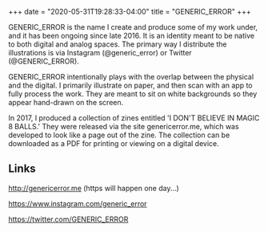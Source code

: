 +++
date = "2020-05-31T19:28:33-04:00"
title = "GENERIC_ERROR"
+++

GENERIC_ERROR is the name I create and produce some of my work under, and it has been ongoing since late 2016. It is an identity meant to be native to both digital and analog spaces. The primary way I distribute the illustrations is via Instagram (@generic_error) or Twitter (@GENERIC_ERROR).

GENERIC_ERROR intentionally plays with the overlap between the physical and the digital. I primarily illustrate on paper, and then scan with an app to fully process the work. They are meant to sit on white backgrounds so they appear hand-drawn on the screen.

In 2017, I produced a collection of zines entitled 'I DON'T BELIEVE IN MAGIC 8 BALLS.' They were released via the site genericerror.me, which was developed to look like a page out of the zine. The collection can be downloaded as a PDF for printing or viewing on a digital device.

## Links

http://genericerror.me (https will happen one day...)

https://www.instagram.com/generic_error

https://twitter.com/GENERIC_ERROR
